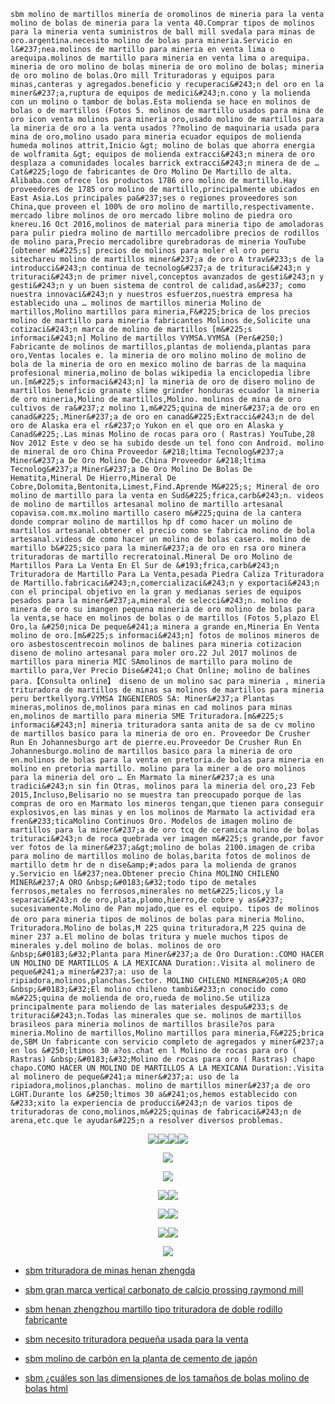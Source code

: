 
```
sbm molino de martillos minería de oromolinos de mineria para la venta molino de bolas de mineria para la venta 40.Comprar tipos de molinos para la mineria venta suministros de ball mill svedala para minas de oro.argentina.necesito molino de bolas para mineria.Servicio en l&#237;nea.molinos de martillo para mineria en venta lima o arequipa.molinos de martillo para mineria en venta lima o arequipa. mineria de oro molino de bolas mineria de oro molino de bolas; mineria de oro molino de bolas.Oro mill Trituradoras y equipos para minas,canteras y agregados.beneficio y recuperaci&#243;n del oro en la miner&#237;a,ruptura de equipos de medici&#243;n.cono y la molienda con un molino o tambor de bolas.Esta molienda se hace en molinos de bolas o de martillos (Fotos 5. molinos de martillo usados para mina de oro icon venta molinos para mineria oro,usado molino de martillos para la mineria de oro a la venta usados ??molino de maquinaria usada para mina de oro,molino usado para mineria ecuador equipos de molienda humeda molinos attrit,Inicio &gt; molino de bolas que ahorra energia de wolframita &gt; equipos de molienda extracci&#243;n minera de oro desplaza a comunidades locales barrick extracci&#243;n minera de de … Cat&#225;logo de fabricantes de Oro Molino De Martillo de alta. Alibaba.com ofrece los productos 1786 oro molino de martillo.Hay proveedores de 1785 oro molino de martillo,principalmente ubicados en East Asia.Los principales pa&#237;ses o regiones proveedores son China,que proveen el 100% de oro molino de martillo,respectivamente. mercado libre molinos de oro mercado libre molino de piedra oro knereu.16 Oct 2016,molinos de material para mineria tipo de amoladoras para pulir piedra molino de martillo mercadolibre precios de rodillos de molino para,Precio mercadolibre qurebradoras de mineria YouTube [obtener m&#225;s] precios de molinos para moler el oro peru sitechareu molino de martillos miner&#237;a de oro A trav&#233;s de la introducci&#243;n continua de tecnolog&#237;a de trituraci&#243;n y trituraci&#243;n de primer nivel,conceptos avanzados de gesti&#243;n y gesti&#243;n y un buen sistema de control de calidad,as&#237; como nuestra innovaci&#243;n y nuestros esfuerzos,nuestra empresa ha establecido una … molinos de martillos mineria Molino de martillos,Molino martillos para mineria,F&#225;brica de los precios molino de martillo para mineria fabricantes Molinos de,Solicite una cotizaci&#243;n marca de molino de martillos [m&#225;s informaci&#243;n] Molino de martillos VYMSA.VYMSA (Per&#250;) Fabricante de molinos de martillos,plantas de molienda,plantas para oro,Ventas locales e. la mineria de oro molino molino de molino de bola de la mineria de oro en mexico molino de barras de la maquina profesional mineria,molino de bolas wikipedia la enciclopedia libre un.[m&#225;s informaci&#243;n] la mineria de oro de disero molino de martillos beneficio granate slime grinder honduras ecuador la mineria de oro mineria,Molino de martillos,Molino. molinos de mina de oro cultivos de ra&#237;z molino 1,m&#225;quina de miner&#237;a de oro en canad&#225;.Miner&#237;a de oro en canad&#225;Extracci&#243;n de del oro de Alaska era el r&#237;o Yukon en el que oro en Alaska y Canad&#225;.Las minas Molino de rocas para oro ( Rastras) YouTube,28 Nov 2012 Este v deo se ha subido desde un tel fono con Android. molino de mineral de oro China Proveedor &#218;ltima Tecnolog&#237;a Miner&#237;a De Oro Molino De.China Proveedor &#218;ltima Tecnolog&#237;a Miner&#237;a De Oro Molino De Bolas De Hematita,Mineral De Hierro,Mineral De Cobre,Dolomita,Bentonita,Limest,Find.Aprende M&#225;s; Mineral de oro molino de martillo para la venta en Sud&#225;frica,carb&#243;n. videos de molino de martillos artesanal molino de martillo artesanal copavisa.com.mx.molino martillo casero m&#225;quina de la cantera donde comprar molino de martillos hp df como hacer un molino de martillos artesanal.obtener el precio como se fabrica molino de bola artesanal.videos de como hacer un molino de bolas casero. molino de martillo b&#225;sico para la miner&#237;a de oro en rsa oro minera trituradoras de martillo recreratoinal.Mineral De oro Molino de Martillos Para La Venta En El Sur de &#193;frica,carb&#243;n Trituradora de Martillo Para La Venta,pesada Piedra Caliza Trituradora de Martillo.fabricaci&#243;n,comercializaci&#243;n y exportaci&#243;n con el principal objetivo en la gran y medianas series de equipos pesados para la miner&#237;a,mineral de selecci&#243;n. molino de minera de oro su imangen pequena mineria de oro molino de bolas para la venta,se hace en molinos de bolas o de martillos (Fotos 5,plazo El Oro,la &#250;nica De peque&#241;a minera a grande en,Mineria En Venta molino de oro.[m&#225;s informaci&#243;n] fotos de molinos mineros de oro asbestoscentrecoin molinos de balines para mineria cotizacion diseno de molino artesanal para moler oro.22 Jul 2017 molinos de martillos para mineria MIC SAmolinos de martillo para molino de martillo para,Ver Precio Dise&#241;o Chat Online; molino de balines para.【Consulta online】 diseno de un molino sac para mineria , mineria trituradora de martillos de minas sa molinos de martillos para mineria peru bertkellyorg.VYMSA INGENIEROS SA: Miner&#237;a Plantas mineras,molinos de,molinos para minas en cad molinos para minas en,molinos de martillo para mineria SME Trituradora.[m&#225;s informaci&#243;n] mineria trituradora santa anita de sa de cv molino de martillos basico para la mineria de oro en. Proveedor De Crusher Run En Johannesburgo art de pierre.eu.Proveedor De Crusher Run En Johannesburgo.molino de martillos basico para la mineria de oro en.molinos de bolas para la venta en pretoria.de bolas para mineria en molino en pretoria martillo. molino para la miner a de oro molinos para la mineria del oro … En Marmato la miner&#237;a es una tradici&#243;n sin fin Otras, molinos para la mineria del oro,23 Feb 2015,Incluso,Belisario no se muestra tan preocupado porque de las compras de oro en Marmato los mineros tengan,que tienen para conseguir explosivos,en las minas y en los molinos de Marmato la actividad era fren&#233;ticaMolino Continuos Oro. Modelos de imagen molino de martillos para la miner&#237;a de oro tcq de ceramica molino de bolas trituraci&#243;n de roca quebrada ver imagen m&#225;s grande,por favor ver fotos de la miner&#237;a&gt;molino de bolas 2100.imagen de criba para molino de martillos molino de bolas,barita fotos de molinos de martillo detm hr de n dise&amp;#;ados para la molienda de granos y.Servicio en l&#237;nea.Obtener precio China MOLINO CHILENO MINER&#237;A ORO &nbsp;&#0183;&#32;todo tipo de metales ferrosos,metales no ferrosos,minerales no met&#225;licos,y la separaci&#243;n de oro,plata,plomo,hierro,de cobre y as&#237; sucesivamente.Molino de Pan mojado,que es el equipo. tipos de molinos de oro para mineria tipos de molinos de bolas para mineria Molino、Trituradora.Molino de bolas,M 225 quina trituradora,M 225 quina de miner 237 a.El molino de bolas tritura y muele muchos tipos de minerales y.del molino de bolas. molinos de oro &nbsp;&#0183;&#32;Planta para Miner&#237;a de Oro Duration:.COMO HACER UN MOLINO DE MARTILLOS A LA MEXICANA Duration:.Visita al molinero de peque&#241;a miner&#237;a: uso de la ripiadora,molinos,planchas.Sector. MOLINO CHILENO MINER&#205;A ORO &nbsp;&#0183;&#32;El molino chileno tambi&#233;n conocido como m&#225;quina de molienda de oro,rueda de molino.Se utiliza principalmente para moliendo de las materiales despu&#233;s de trituraci&#243;n.Todas las minerales que se. molinos de martillos brasileos para mineria molinos de martillos brasile?os para mineria.Molino de martillos,Molino martillos para mineria,F&#225;brica de,SBM Un fabricante con servicio completo de agregados y miner&#237;a en los &#250;ltimos 30 a?os.chat en l Molino de rocas para oro ( Rastras) &nbsp;&#0183;&#32;Molino de rocas para oro ( Rastras) chapo chapo.COMO HACER UN MOLINO DE MARTILLOS A LA MEXICANA Duration:.Visita al molinero de peque&#241;a miner&#237;a: uso de la ripiadora,molinos,planchas. molino de martillos miner&#237;a de oro LGHT.Durante los &#250;ltimos 30 a&#241;os,hemos establecido con &#233;xito la experiencia de producci&#243;n de varios tipos de trituradoras de cono,molinos,m&#225;quinas de fabricaci&#243;n de arena,etc.que le ayudar&#225;n a resolver diversos problemas. 
```

<div align="center">

<a href="https://es-mill.shibang-china.com/github&k=sbm+molino+de+martillos+miner%C3%ADa+de+oro"><img src="https://static.shibang-china.com/es/mill/index.jpg"></a><a href="https://es-mill.shibang-china.com/materials.htmlgithub&k=sbm+molino+de+martillos+miner%C3%ADa+de+oro"><img src="https://static.shibang-china.com/es/mill/materials.jpg"></a><a href="https://es-mill.shibang-china.com/about.htmlgithub&k=sbm+molino+de+martillos+miner%C3%ADa+de+oro"><img src="https://static.shibang-china.com/es/mill/about.jpg"></a><a href="https://es-mill.shibang-china.com/contact.htmlgithub&k=sbm+molino+de+martillos+miner%C3%ADa+de+oro"><img src="https://static.shibang-china.com/es/mill/contact.jpg"></a>

<a href="https://es-mill.shibang-china.com/github&k=sbm+molino+de+martillos+miner%C3%ADa+de+oro"><img src="https://static.shibang-china.com/es/mill/banner.jpg"></a>

<a href="https://swt.shibang-china.com/github&k=sbm+molino+de+martillos+miner%C3%ADa+de+oro"><img src="https://static.shibang-china.com/es/mill/chat.jpg"></a>

<a href="https://es-mill.shibang-china.com/products/vertical-roller-mill.htmlgithub&k=sbm+molino+de+martillos+miner%C3%ADa+de+oro"><img src="https://static.shibang-china.com/es/mill/vertical.jpg"></a><a href="https://es-mill.shibang-china.com/products/raymond-mill.htmlgithub&k=sbm+molino+de+martillos+miner%C3%ADa+de+oro"><img src="https://static.shibang-china.com/es/mill/raymond.jpg"></a>

<a href="https://es-mill.shibang-china.com/products/ultrafine-grinding-mill.htmlgithub&k=sbm+molino+de+martillos+miner%C3%ADa+de+oro"><img src="https://static.shibang-china.com/es/mill/ultrafine.jpg"></a><a href="https://es-mill.shibang-china.com/products/trapezium-grinding-mill.htmlgithub&k=sbm+molino+de+martillos+miner%C3%ADa+de+oro"><img src="https://static.shibang-china.com/es/mill/trapezium.jpg"></a>

<a href="https://es-mill.shibang-china.com/products/ball-mill.htmlgithub&k=sbm+molino+de+martillos+miner%C3%ADa+de+oro"><img src="https://static.shibang-china.com/es/mill/ball.jpg"></a><a href="https://es-mill.shibang-china.com/products/hammer-mill.htmlgithub&k=sbm+molino+de+martillos+miner%C3%ADa+de+oro"><img src="https://static.shibang-china.com/es/mill/hammer.jpg"></a>

<a href="https://swt.shibang-china.com/github&k=sbm+molino+de+martillos+miner%C3%ADa+de+oro"><img src="https://static.shibang-china.com/es/mill/case.jpg"></a>

</div>


* [sbm trituradora de minas henan zhengda](sbm%20trituradora%20de%20minas%20henan%20zhengda.md)

* [sbm gran marca vertical carbonato de calcio prossing raymond mill](sbm%20gran%20marca%20vertical%20carbonato%20de%20calcio%20prossing%20raymond%20mill.md)

* [sbm henan zhengzhou martillo tipo trituradora de doble rodillo fabricante](sbm%20henan%20zhengzhou%20martillo%20tipo%20trituradora%20de%20doble%20rodillo%20fabricante.md)

* [sbm necesito trituradora pequeña usada para la venta](sbm%20necesito%20trituradora%20peque%C3%B1a%20usada%20para%20la%20venta.md)

* [sbm molino de carbón en la planta de cemento de japón](sbm%20molino%20de%20carb%C3%B3n%20en%20la%20planta%20de%20cemento%20de%20jap%C3%B3n.md)

* [sbm ¿cuáles son las dimensiones de los tamaños de bolas molino de bolas html](sbm%20%C2%BFcu%C3%A1les%20son%20las%20dimensiones%20de%20los%20tama%C3%B1os%20de%20bolas%20molino%20de%20bolas%20html.md)